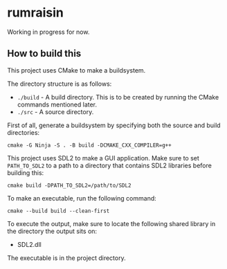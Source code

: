 # rumraisin

Working in progress for now.

## How to build this

This project uses CMake to make a buildsystem.

The directory structure is as follows:
-   `./build` - A build directory. This is to be created by running the CMake
    commands mentioned later.
-   `./src` - A source directory.

First of all, generate a buildsystem by specifying both the source and build
directories:
```
cmake -G Ninja -S . -B build -DCMAKE_CXX_COMPILER=g++
```

This project uses SDL2 to make a GUI application. Make sure to set
`PATH_TO_SDL2` to a path to a directory that contains SDL2 libraries before
building this:
```
cmake build -DPATH_TO_SDL2=/path/to/SDL2
```

To make an executable, run the following command:
```
cmake --build build --clean-first
```

To execute the output, make sure to locate the following shared library in the
directory the output sits on:
-   SDL2.dll

The executable is in the project directory.
